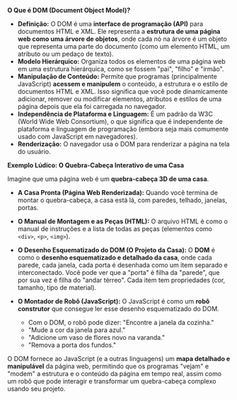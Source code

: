 **O Que é DOM (Document Object Model)?**

* **Definição:** O DOM é uma **interface de programação (API)** para documentos HTML e XML. Ele representa a **estrutura de uma página web como uma árvore de objetos**, onde cada nó na árvore é um objeto que representa uma parte do documento (como um elemento HTML, um atributo ou um pedaço de texto).
* **Modelo Hierárquico:** Organiza todos os elementos de uma página web em uma estrutura hierárquica, como se fossem "pai", "filho" e "irmão".
* **Manipulação de Conteúdo:** Permite que programas (principalmente JavaScript) **acessem e manipulem** o conteúdo, a estrutura e o estilo de documentos HTML e XML. Isso significa que você pode dinamicamente adicionar, remover ou modificar elementos, atributos e estilos de uma página depois que ela foi carregada no navegador.
* **Independência de Plataforma e Linguagem:** É um padrão da W3C (World Wide Web Consortium), o que significa que é independente de plataforma e linguagem de programação (embora seja mais comumente usado com JavaScript em navegadores).
* **Renderização:** O navegador usa o DOM para renderizar a página na tela do usuário.

**Exemplo Lúdico: O Quebra-Cabeça Interativo de uma Casa**

Imagine que uma página web é um **quebra-cabeça 3D de uma casa**.

* **A Casa Pronta (Página Web Renderizada):** Quando você termina de montar o quebra-cabeça, a casa está lá, com paredes, telhado, janelas, portas.

* **O Manual de Montagem e as Peças (HTML):** O arquivo HTML é como o manual de instruções e a lista de todas as peças (elementos como `<div>`, `<p>`, `<img>`).

* **O Desenho Esquematizado do DOM (O Projeto da Casa):** O **DOM** é como o **desenho esquematizado e detalhado da casa**, onde cada parede, cada janela, cada porta é desenhada como um item separado e interconectado. Você pode ver que a "porta" é filha da "parede", que por sua vez é filha do "andar térreo". Cada item tem propriedades (cor, tamanho, tipo de material).

* **O Montador de Robô (JavaScript):** O JavaScript é como um **robô construtor** que consegue ler esse desenho esquematizado do DOM.
    * Com o DOM, o robô pode dizer: "Encontre a janela da cozinha."
    * "Mude a cor da janela para azul."
    * "Adicione um vaso de flores novo na varanda."
    * "Remova a porta dos fundos."

O DOM fornece ao JavaScript (e a outras linguagens) um **mapa detalhado e manipulável** da página web, permitindo que os programas "vejam" e "modem" a estrutura e o conteúdo da página em tempo real, assim como um robô que pode interagir e transformar um quebra-cabeça complexo usando seu projeto.
